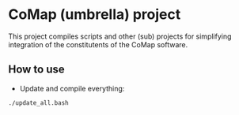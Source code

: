 # CoMap (umbrella) project

This project compiles scripts and other (sub) projects for simplifying integration of the constitutents of the CoMap software.

## How to use

* Update and compile everything:
```
./update_all.bash
```
